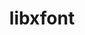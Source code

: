 ---
title: "libxfont"
layout: cache
categories: [package, develop-2025-03-30]
meta: {"compilers": ["gcc@10.5.0", "gcc@11.1.0", "gcc@11.4.0", "gcc@13.3.0", "intel-oneapi-compilers@2024.2.1"], "num_specs": 7, "num_specs_by_stack": {"data-vis-sdk": 1, "developer-tools-aarch64-linux-gnu": 1, "developer-tools-x86_64_v3-linux-gnu": 1, "e4s": 1, "e4s-oneapi": 1, "hep": 2, "root": 7}, "oss": ["centos7", "rhel8", "ubuntu20.04", "ubuntu22.04"], "platforms": ["linux"], "stacks": ["data-vis-sdk", "developer-tools-aarch64-linux-gnu", "developer-tools-x86_64_v3-linux-gnu", "e4s", "e4s-oneapi", "hep", "root"], "targets": ["aarch64", "x86_64_v3"], "versions": ["1.5.4"]}
spec_details: [{"compiler": "intel-oneapi-compilers@2024.2.1", "hash": "3renqcohcjfbmqgipk6u7odqwkttjoyv", "os": "ubuntu22.04", "platform": "linux", "size": "-", "stacks": ["e4s-oneapi", "root"], "target": "x86_64_v3", "variants": ["build_system=autotools"], "versions": ["1.5.4"]}, {"compiler": "gcc@11.4.0", "hash": "7vojf4ipsgj2gmm5pfzfd7mxitefhaon", "os": "ubuntu22.04", "platform": "linux", "size": "-", "stacks": ["hep", "root"], "target": "x86_64_v3", "variants": ["build_system=autotools"], "versions": ["1.5.4"]}, {"compiler": "gcc@11.1.0", "hash": "gjuizf2i6e5jkoyjmln7k3lfceqwbge3", "os": "ubuntu20.04", "platform": "linux", "size": "-", "stacks": ["data-vis-sdk", "root"], "target": "x86_64_v3", "variants": ["build_system=autotools"], "versions": ["1.5.4"]}, {"compiler": "gcc@10.5.0", "hash": "gngz4vtmv4j4jpj3w3a7vudu77vuilwt", "os": "centos7", "platform": "linux", "size": "-", "stacks": ["developer-tools-x86_64_v3-linux-gnu", "root"], "target": "x86_64_v3", "variants": ["build_system=autotools"], "versions": ["1.5.4"]}, {"compiler": "gcc@11.4.0", "hash": "jxu3vhz6m5p5rwk2b2uzowxbr3njy3dw", "os": "ubuntu22.04", "platform": "linux", "size": "-", "stacks": ["hep", "root"], "target": "x86_64_v3", "variants": ["build_system=autotools"], "versions": ["1.5.4"]}, {"compiler": "gcc@11.4.0", "hash": "lbqbanigetfirpkaxuxtawn73fgxxtmq", "os": "ubuntu22.04", "platform": "linux", "size": "-", "stacks": ["e4s", "root"], "target": "x86_64_v3", "variants": ["build_system=autotools"], "versions": ["1.5.4"]}, {"compiler": "gcc@13.3.0", "hash": "s6dfxoqsp3uknq6sv74solseijgynbar", "os": "rhel8", "platform": "linux", "size": "-", "stacks": ["developer-tools-aarch64-linux-gnu", "root"], "target": "aarch64", "variants": ["build_system=autotools"], "versions": ["1.5.4"]}]
---